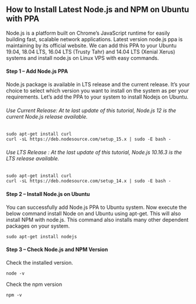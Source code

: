 ## How to Install Latest Node.js and NPM on Ubuntu with PPA
Node.js is a platform built on Chrome’s JavaScript runtime for easily building fast, scalable network applications. Latest version node.js ppa is maintaining by its official website. We can add this PPA to your Ubuntu 19.04, 18.04 LTS, 16.04 LTS (Trusty Tahr) and 14.04 LTS (Xenial Xerus) systems and install node.js on Linux VPS with easy commands.

#### Step 1 – Add Node.js PPA
Node.js package is available in LTS release and the current release. It’s your choice to select which version you want to install on the system as per your requirements. Let’s add the PPA to your system to install Nodejs on Ubuntu.

###### Use Current Release: At te last update of this tutorial, Node.js 12 is the current Node.js release available.

```shell
sudo apt-get install curl
curl -sL https://deb.nodesource.com/setup_15.x | sudo -E bash -
```

###### Use LTS Release : At the last update of this tutorial, Node.js 10.16.3 is the LTS release available.

```shell
sudo apt-get install curl
curl -sL https://deb.nodesource.com/setup_14.x | sudo -E bash -
```

#### Step 2 – Install Node.js on Ubuntu
You can successfully add Node.js PPA to Ubuntu system. Now execute the below command install Node on and Ubuntu using apt-get. This will also install NPM with node.js. This command also installs many other dependent packages on your system.

```shell
sudo apt-get install nodejs
```

#### Step 3 – Check Node.js and NPM Version

Check the installed version.

```shell
node -v
```

Check the npm version

```shell
npm -v
```
